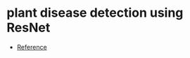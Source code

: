 # plant disease detection using ResNet
- [Reference](https://www.kaggle.com/code/atharvaingle/plant-disease-classification-resnet-99-2)

